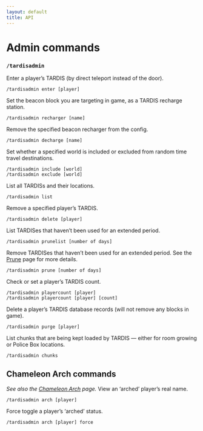 ```yaml
---
layout: default
title: API
---
```

# Admin commands
### `/tardisadmin`
Enter a player’s TARDIS (by direct teleport instead of the door).
```
/tardisadmin enter [player]
```
Set the beacon block you are targeting in game, as a TARDIS recharge station.
```
/tardisadmin recharger [name]
```
Remove the specified beacon recharger from the config.
```
/tardisadmin decharge [name]
```
Set whether a specified world is included or excluded from random time travel destinations.
```
/tardisadmin include [world]
/tardisadmin exclude [world]
```
List all TARDISs and their locations.
```
/tardisadmin list
```
Remove a specified player’s TARDIS.
```
/tardisadmin delete [player]
```
List TARDISes that haven’t been used for an extended period.
```
/tardisadmin prunelist [number of days]
```
Remove TARDISes that haven’t been used for an extended period. See the [Prune](prune.html) page for more details.
```
/tardisadmin prune [number of days]
```
Check or set a player’s TARDIS count.
```
/tardisadmin playercount [player]
/tardisadmin playercount [player] [count]
```
Delete a player’s TARDIS database records (will not remove any blocks in game).
```
/tardisadmin purge [player]
```
List chunks that are being kept loaded by TARDIS &mdash; either for room growing or Police Box locations.
```
/tardisadmin chunks
```

## Chameleon Arch commands
_See also the [Chameleon Arch](chameleon-arch.html) page._
View an ‘arched’ player’s real name.
```
/tardisadmin arch [player]
```
Force toggle a player’s ‘arched’ status.
```
/tardisadmin arch [player] force
```
